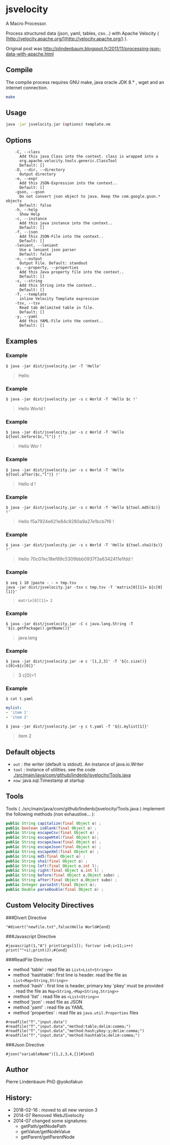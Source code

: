 jsvelocity
==========

A Macro Processor.

Process structured data (json, yaml, tables, csv...) with Apache Velocity  ( [http://velocity.apache.org/](http://velocity.apache.org/) ).

Original post was http://plindenbaum.blogspot.fr/2011/11/processing-json-data-with-apache.html


Compile
-------

The compile process requires GNU make, java oracle JDK 8.* , wget and an internet connection.

```bash
make
```

Usage
-----

```bash
java -jar jsvelocity.jar (options) template.vm
```



Options
-------

```
    -C, --class
      Add this java Class into the context. class is wrapped into a 
      org.apache.velocity.tools.generic.ClassTool 
      Default: []
    -D, --dir, --directory
      Output directory
    -e, --expr
      Add this JSON-Expression into the context..
      Default: []
    -gson, --gson
      Do not convert json object to java. Keep the com.google.gson.* objects
      Default: false
    -h, --help
      Show Help
    -c, --instance
      Add this java instance into the context..
      Default: []
    -f, --json
      Add this JSON-File into the context..
      Default: []
    -lenient, --lenient
      Use a lenient json parser
      Default: false
    -o, --output
      Output File. Default: standout
    -p, --property, --properties
      Add this Java property file into the context..
      Default: []
    -s, --string
      Add this String into the context..
      Default: []
    -T, --template
      inline Velocity Template expression
    -tsv, --tsv
      Read tab delimited table in file.
      Default: []
    -y, --yaml
      Add this YAML-File into the context..
      Default: []

```

Examples
--------

### Example

```
$ java -jar dist/jsvelocity.jar -T 'Hello'
```

>Hello


### Example

```
$ java -jar dist/jsvelocity.jar -s c World -T 'Hello $c !'
```

>Hello World !


### Example

```
$ java -jar dist/jsvelocity.jar -s c World -T 'Hello ${tool.before($c,"l")} !'
```

>Hello Wor !


### Example

```
$ java -jar dist/jsvelocity.jar -s c World -T 'Hello ${tool.after($c,"l")} !'
```

>Hello d !


### Example

```
$ java -jar dist/jsvelocity.jar -s c World -T 'Hello ${tool.md5($c)} !'
```

>Hello f5a7924e621e84c9280a9a27e1bcb7f6 !


### Example

```
$ java -jar dist/jsvelocity.jar -s c World -T 'Hello ${tool.sha1($c)} !'
```

>Hello 70c07ec18ef89c5309bbb0937f3a6342411e1fdd !


### Example

```
$ seq 1 10 |paste - - > tmp.tsv
java -jar dist/jsvelocity.jar -tsv c tmp.tsv -T 'matrix[0][1]= ${c[0][1]}'
```

>`matrix[0][1]= 2`


### Example

```
$ java -jar dist/jsvelocity.jar -C c java.lang.String -T '${c.getPackage().getName()}'
```

> java.lang


### Example

```
$ java -jar dist/jsvelocity.jar -e c '[1,2,3]' -T '${c.size()} c[0]=${c[0]}'
```

>3 c[0]=1


### Example

```
$ cat t.yaml 
```

```yaml
mylist:
- 'item 1'
- 'item 2'
```

```
$ java -jar dist/jsvelocity.jar -y c t.yaml -T '${c.mylist[1]}'
```

>item 2


Default objects
---------------
* `out` : the writer (default is stdout). An instance of java.io.Writer
* `tool` : instance of utilities. see the code [./src/main/java/com/github/lindenb/jsvelocity/Tools.java](./src/main/java/com/github/lindenb/jsvelocity/Tools.java)
* `now`: java.sql.Timestamp at startup

Tools
-----

Tools ( ./src/main/java/com/github/lindenb/jsvelocity/Tools.java ) implement the following methods (non exhaustive... ):

```java
public String capitalize(final Object o) ;
public boolean isBlank(final Object o) ;
public String escapeCsv(final Object o) ;
public String escapeHtml(final Object o);
public String escapeJava(final Object o) ;
public String escapeJson(final Object o) ;
public String escapeXml(final Object o) ;
public String md5(final Object o) ;
public String sha1(final Object o) ;
public String left(final Object o,int l);
public String right(final Object o,int l) ;
public String before(final Object o,Object subo) ;
public String after(final Object o,Object subo) ;
public Integer parseInt(final Object o);
public Double parseDouble(final Object o) ;
```

Custom Velocity Directives
--------------------------

###Divert Directive

```
"#divert("newfile.txt",false)Hello World#{end}
```

###Javascript Directive

```
#javascript(1,"A") print(args[1]); for(var i=8;i<11;i++) print(""+i);print(J);#{end}
```

 
###ReadFile Directive

- method 'table' :  read file as `List<List<String>>`
- method 'hashtable': first line is header. read the file as `List<Map<String,String>>` 
- method 'hash' : first line is header, primary key 'pkey' must be provided . read the file as `Map<String,<Map<String,String>>`
-  method 'list' :  read file as `<List<String>>` 
- method 'json' :  read file as JSON
- method 'yaml' :  read file as YAML
- method 'properties' :  read file as `java.util.Properties` files


```
#readfile("T","input.data")
#readfile("T","input.data","method:table;delim:comma;")
#readfile("T","input.data","method:hash;pkey:y;delim:comma;")
#readfile("T","input.data","method:hashtable;delim:comma;")
```

###Json Directive

```
#json("variableName")[1,2,3,4,{}]#{end}
```

Author
------

Pierre Lindenbaum PhD @yokofakun


History:
--------

* 2018-02-16 : moved to all new version 3
* 2014-07 Removed WebJSvelocity
* 2014-07  changed some signatures:
  * getPath/getNodePath
  * getValue/getNodeValue
  * getParent/getParentNode

